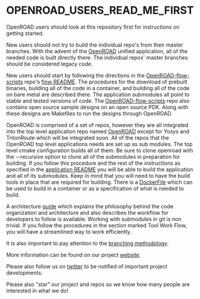 # OPENROAD_USERS_READ_ME_FIRST
OpenROAD users should look at this repository first for instructions on getting started.

New users should not try to build the individual repo's from their master branches. With the advent of the [OpenROAD](https://github.com/The-OpenROAD-Project/OpenROAD) unified application, all of the needed code is built directly there. The individual repos' master branches should be considered legacy code.

New users should start by following the directions in the [OpenROAD-flow-scripts](https://github.com/The-OpenROAD-Project/OpenROAD-flow-scripts) repo's [flow README](https://github.com/The-OpenROAD-Project/OpenROAD-flow-scripts/blob/master/README.md).
The procedures for the download of prebuilt binaries, building all of the code in a container, and building all of the code on bare metal are described there. The application submodules all point to stable and tested versions of code.
The [OpenROAD-flow-scripts](https://github.com/The-OpenROAD-Project/OpenROAD-flow-scripts) repo also contains open source sample designs on an open source PDK. Along with these designs are Makefiles to run the designs through OpenROAD.

OpenROAD is comprised of a set of repos, however they are all integrated into the top level application repo named [OpenROAD](https://github.com/The-OpenROAD-Project/OpenROAD) except for Yosys and TritonRoute which will be integrated soon.
All of the repos that the OpenROAD top level applications needs are set up as sub modules. The top level cmake configuration builds all of them. Be sure to clone openroad with the --recursive option to clone all of the submodules in preparation for building.
If you follow this procedure and the rest of the instructions as specified in the [application README](https://github.com/The-OpenROAD-Project/OpenROAD/blob/master/README.md) you will be able to build the application and all of its submodules. Keep in mind that you will need to have the build tools in place that are required for building. There is a [DockerFile](https://github.com/The-OpenROAD-Project/OpenROAD/blob/master/Dockerfile) which can be used to build in a container or as a specification of what is needed to build.

A architecture [guide](https://openroad.readthedocs.io/en/latest/contrib/OpenroadArch.html) which explains the philosophy behind the code organization and architecture and also describes the workflow for developers to follow is available.
Working with submodules in git is non trivial.
If you follow the procedures in the section marked Tool Work Flow, you will have a streamlined way to work efficiently.

It is also important to pay attention to the [branching methodology](https://github.com/The-OpenROAD-Project/OpenROAD/blob/master/doc/post_alpha2.1_branch_methodology.md).

More information can be found on our project [website](https://theopenroadproject.org/).

Please also follow us on [twitter](https://twitter.com/OpenROAD_EDA) to be notified of important project developments.

Please also "star" our project and repos so we know how many people are interested in what we do!


